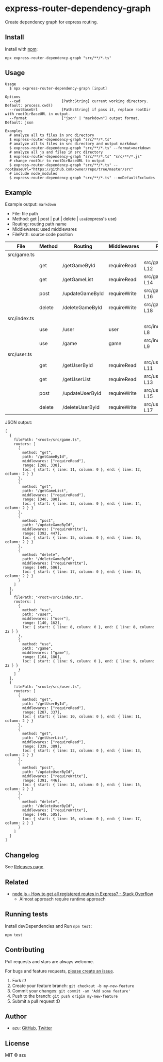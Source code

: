 # express-router-dependency-graph

Create dependency graph for express routing.

## Install

Install with [npm](https://www.npmjs.com/):

    npx express-router-dependency-graph "src/**/*.ts"

## Usage

    Usage
      $ npx express-router-dependency-graph [input]
 
    Options
      --cwd                   [Path:String] current working directory. Default: process.cwd()
      --rootBaseUrl           [Path:String] if pass it, replace rootDir with rootDirBaseURL in output.
      --format                ["json" | "markdown"] output format. Default: json

    Examples
      # analyze all ts files in src directory
      $ express-router-dependency-graph "src/**/*.ts"
      # analyze all ts files in src directory and output markdown
      $ express-router-dependency-graph "src/**/*.ts" --format=markdown
      # analyze all js and files in src directory
      $ express-router-dependency-graph "src/**/*.ts" "src/**/*.js"
      # change rootDir to rootDirBaseURL to output
      $ express-router-dependency-graph "src/**/*.ts" --rootBaseUrl="https://github.com/owner/repo/tree/master/src"
      # include node_modules
      $ express-router-dependency-graph "src/**/*.ts" --noDefaultExcludes

## Example

Example output: `markdown`

- File: file path
- Method: get | post | put | delete | `use`(express's use)
- Routing: routing path name
- Middlewares: used middlewares
- FilePath: source code position

| File         | Method | Routing         | Middlewares  | FilePath            |
| ------------ | ------ | --------------- | ------------ |---------------------|
| src/game.ts  |        |                 |              |                     |
|              | get    | /getGameById    | requireRead  | src/game.ts#L11-L12 |
|              | get    | /getGameList    | requireRead  | src/game.ts#L13-L14 |
|              | post   | /updateGameById | requireWrite | src/game.ts#L15-L16 |
|              | delete | /deleteGameById | requireWrite | src/game.ts#L17-L18 |
| src/index.ts |        |                 |              |                     |
|              | use    | /user           | user         | src/index.ts#L8-L8  |
|              | use    | /game           | game         | src/index.ts#L9-L9  |
| src/user.ts  |        |                 |              |                     |
|              | get    | /getUserById    | requireRead  | src/user.ts#L10-L11 |
|              | get    | /getUserList    | requireRead  | src/user.ts#L12-L13 |
|              | post   | /updateUserById | requireWrite | src/user.ts#L14-L15 |
|              | delete | /deleteUserById | requireWrite | src/user.ts#L16-L17 |`

JSON output:

```json5
[
  {
    filePath: "<root>/src/game.ts",
    routers: [
      {
        method: "get",
        path: "/getGameById",
        middlewares: ["requireRead"],
        range: [288, 338],
        loc: { start: { line: 11, column: 0 }, end: { line: 12, column: 2 } }
      },
      {
        method: "get",
        path: "/getGameList",
        middlewares: ["requireRead"],
        range: [340, 390],
        loc: { start: { line: 13, column: 0 }, end: { line: 14, column: 2 } }
      },
      {
        method: "post",
        path: "/updateGameById",
        middlewares: ["requireWrite"],
        range: [392, 447],
        loc: { start: { line: 15, column: 0 }, end: { line: 16, column: 2 } }
      },
      {
        method: "delete",
        path: "/deleteGameById",
        middlewares: ["requireWrite"],
        range: [449, 506],
        loc: { start: { line: 17, column: 0 }, end: { line: 18, column: 2 } }
      }
    ]
  },
  {
    filePath: "<root>/src/index.ts",
    routers: [
      {
        method: "use",
        path: "/user",
        middlewares: ["user"],
        range: [140, 162],
        loc: { start: { line: 8, column: 0 }, end: { line: 8, column: 22 } }
      },
      {
        method: "use",
        path: "/game",
        middlewares: ["game"],
        range: [164, 186],
        loc: { start: { line: 9, column: 0 }, end: { line: 9, column: 22 } }
      }
    ]
  },
  {
    filePath: "<root>/src/user.ts",
    routers: [
      {
        method: "get",
        path: "/getUserById",
        middlewares: ["requireRead"],
        range: [287, 337],
        loc: { start: { line: 10, column: 0 }, end: { line: 11, column: 2 } }
      },
      {
        method: "get",
        path: "/getUserList",
        middlewares: ["requireRead"],
        range: [339, 389],
        loc: { start: { line: 12, column: 0 }, end: { line: 13, column: 2 } }
      },
      {
        method: "post",
        path: "/updateUserById",
        middlewares: ["requireWrite"],
        range: [391, 446],
        loc: { start: { line: 14, column: 0 }, end: { line: 15, column: 2 } }
      },
      {
        method: "delete",
        path: "/deleteUserById",
        middlewares: ["requireWrite"],
        range: [448, 505],
        loc: { start: { line: 16, column: 0 }, end: { line: 17, column: 2 } }
      }
    ]
  }
]
```

## Changelog

See [Releases page](https://github.com/azu/express-router-dependency-graph/releases).

## Related

- [node.js - How to get all registered routes in Express? - Stack Overflow](https://stackoverflow.com/questions/14934452/how-to-get-all-registered-routes-in-express)
    - Almost approach require runtime approach

## Running tests

Install devDependencies and Run `npm test`:

    npm test

## Contributing

Pull requests and stars are always welcome.

For bugs and feature requests, [please create an issue](https://github.com/azu/express-router-dependency-graph/issues).

1. Fork it!
2. Create your feature branch: `git checkout -b my-new-feature`
3. Commit your changes: `git commit -am 'Add some feature'`
4. Push to the branch: `git push origin my-new-feature`
5. Submit a pull request :D

## Author

- azu: [GitHub](https://github.com/azu), [Twitter](https://twitter.com/azu_re)

## License

MIT © azu
